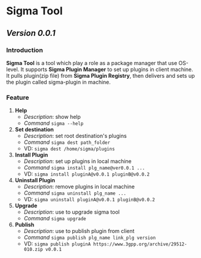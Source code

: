 # Sigma Tool

## _Version 0.0.1_

### Introduction
**Sigma Tool** is a tool which play a role as a package manager that use OS-level. It supports **Sigma Plugin Manager** to set up plugins in client machine.
It pulls plugin(zip file) from **Sigma Plugin Registry**, then delivers and sets up the plugin called sigma-plugin in machine.

### Feature
1. **Help**
    - _Description_: show help
    - _Command_ `sigma --help`
2. **Set destination**
    - _Description_: set root destination's plugins
    - _Command_ `sigma dest path_folder`
    - VD: `sigma dest /home/sigma/plugins`
3. **Install Plugin**
    - _Description_: set up plugins in local machine
    - _Command_ `sigma install plg_name@ver0.0.1 ...`
    - VD: `sigma install pluginA@v0.0.1 pluginB@v0.0.2`
4. **Uninstall Plugin**
    - _Description_: remove plugins in local machine
    - _Command_ `sigma uninstall plg_name ...`
    - VD: `sigma uninstall pluginA@v0.0.1 pluginB@v0.0.2`
5. **Upgrade**
    - _Description_: use to upgrade sigma tool
    - _Command_ `sigma upgrade` 
6. **Publish**
    - _Description_: use to publish plugin from client
    - _Command_ `sigma publish plg_name link_plg version`
    - VD: `sigma publish pluginA https://www.3gpp.org/archive/29512-010.zip v0.0.1`
